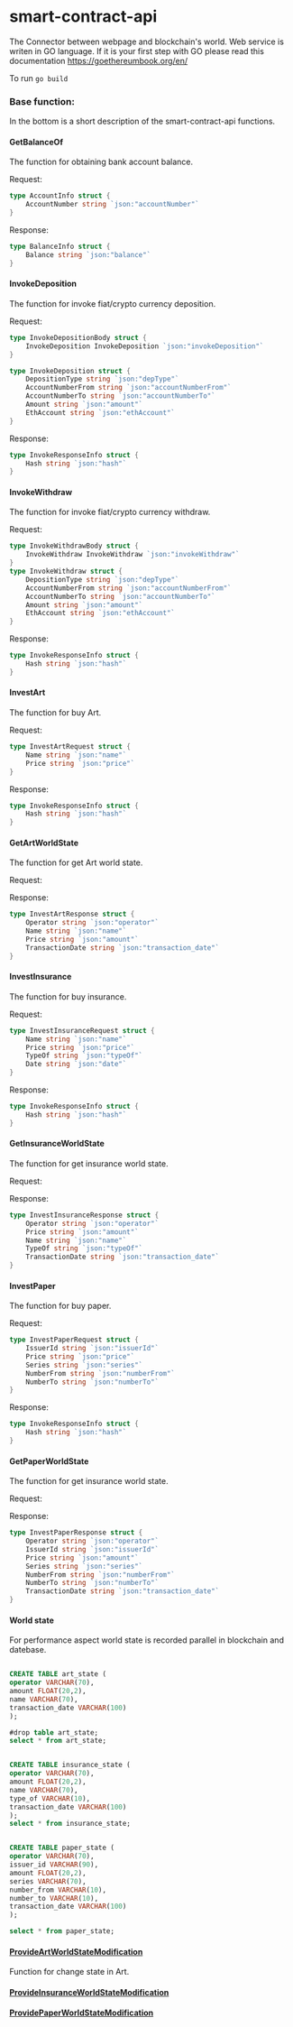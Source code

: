 # smart-contract-api
The Connector between webpage and blockchain's world.
Web service is writen in GO language. 
If it is your first step with GO please read this documentation https://goethereumbook.org/en/



To run `go build`


### Base function:
In the bottom is a short description of the smart-contract-api functions.
#### GetBalanceOf
The function for obtaining bank account balance.

Request:
```go
type AccountInfo struct {
	AccountNumber string `json:"accountNumber"`
}
```
Response:
```go
type BalanceInfo struct {
	Balance string `json:"balance"`
}
```

#### InvokeDeposition
The function for invoke fiat/crypto currency deposition.

Request:
```go
type InvokeDepositionBody struct {
	InvokeDeposition InvokeDeposition `json:"invokeDeposition"`
}

type InvokeDeposition struct {
	DepositionType string `json:"depType"`
	AccountNumberFrom string `json:"accountNumberFrom"`
	AccountNumberTo string `json:"accountNumberTo"`
	Amount string `json:"amount"`
	EthAccount string `json:"ethAccount"`
}
```
Response:
```go
type InvokeResponseInfo struct {
	Hash string `json:"hash"`
}
```
#### InvokeWithdraw
The function for invoke fiat/crypto currency withdraw.

Request:
```go
type InvokeWithdrawBody struct {
	InvokeWithdraw InvokeWithdraw `json:"invokeWithdraw"`
}
type InvokeWithdraw struct {
	DepositionType string `json:"depType"`
	AccountNumberFrom string `json:"accountNumberFrom"`
	AccountNumberTo string `json:"accountNumberTo"`
	Amount string `json:"amount"`
	EthAccount string `json:"ethAccount"`
}
```
Response:
```go
type InvokeResponseInfo struct {
	Hash string `json:"hash"`
}
```

#### InvestArt
The function for buy Art.

Request:
```go
type InvestArtRequest struct {
	Name string `json:"name"`
	Price string `json:"price"`
}
```
Response:
```go
type InvokeResponseInfo struct {
	Hash string `json:"hash"`
}
```

#### GetArtWorldState
The function for get Art world state.

Request:

Response:
```go
type InvestArtResponse struct {
	Operator string `json:"operator"`
	Name string `json:"name"`
	Price string `json:"amount"`
	TransactionDate string `json:"transaction_date"`
}
```


#### InvestInsurance
The function for buy insurance.

Request:
```go
type InvestInsuranceRequest struct {
	Name string `json:"name"`
	Price string `json:"price"`
	TypeOf string `json:"typeOf"`
	Date string `json:"date"`
}
```

Response:
```go
type InvokeResponseInfo struct {
	Hash string `json:"hash"`
}
```

#### GetInsuranceWorldState
The function for get insurance world state.

Request:

Response:
```go
type InvestInsuranceResponse struct {
	Operator string `json:"operator"`
	Price string `json:"amount"`
	Name string `json:"name"`
	TypeOf string `json:"typeOf"`
	TransactionDate string `json:"transaction_date"`
}
```

#### InvestPaper
The function for buy paper.

Request:
```go
type InvestPaperRequest struct {
	IssuerId string `json:"issuerId"`
	Price string `json:"price"`
	Series string `json:"series"`
	NumberFrom string `json:"numberFrom"`
	NumberTo string `json:"numberTo"`
}
```

Response:
```go
type InvokeResponseInfo struct {
	Hash string `json:"hash"`
}
```

#### GetPaperWorldState
The function for get insurance world state.

Request:

Response:
```go
type InvestPaperResponse struct {
	Operator string `json:"operator"`
	IssuerId string `json:"issuerId"`
	Price string `json:"amount"`
	Series string `json:"series"`
	NumberFrom string `json:"numberFrom"`
	NumberTo string `json:"numberTo"`
	TransactionDate string `json:"transaction_date"`
}
```
#### World state
For performance aspect world state is recorded parallel in blockchain and datebase.

```sql

CREATE TABLE art_state (
operator VARCHAR(70), 
amount FLOAT(20,2), 
name VARCHAR(70),
transaction_date VARCHAR(100)
);

#drop table art_state;
select * from art_state;


CREATE TABLE insurance_state (
operator VARCHAR(70), 
amount FLOAT(20,2), 
name VARCHAR(70),
type_of VARCHAR(10),
transaction_date VARCHAR(100)
);
select * from insurance_state;


CREATE TABLE paper_state (
operator VARCHAR(70), 
issuer_id VARCHAR(90),
amount FLOAT(20,2), 
series VARCHAR(70),
number_from VARCHAR(10),
number_to VARCHAR(10),
transaction_date VARCHAR(100)
);

select * from paper_state;
```
#### [ProvideArtWorldStateModification](https://github.com/aquaprotocol/smart-contract-api/blob/856a7c0811284e99ada2c39cdfe748aca505492b/server/invest/art/provide_art_worldstate.go#L9)
Function for change state in Art.

#### [ProvideInsuranceWorldStateModification](https://github.com/aquaprotocol/smart-contract-api/blob/856a7c0811284e99ada2c39cdfe748aca505492b/server/invest/insurance/provide_insurance_worldstate.go#L9)

#### [ProvidePaperWorldStateModification](https://github.com/aquaprotocol/smart-contract-api/blob/856a7c0811284e99ada2c39cdfe748aca505492b/server/invest/paper/provide_paper_worldstate.go#L9)









